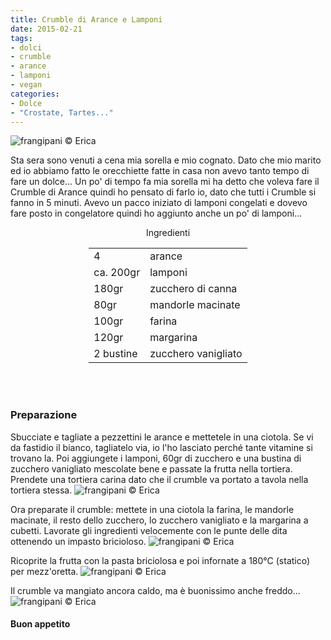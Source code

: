 ```yaml
---
title: Crumble di Arance e Lamponi
date: 2015-02-21
tags:
- dolci
- crumble
- arance
- lamponi
- vegan
categories:
- Dolce
- "Crostate, Tartes..."
---
```

![](header.jpg "frangipani © Erica")

Sta sera sono venuti a cena mia sorella e mio cognato. Dato che mio marito ed io abbiamo fatto le orecchiette fatte in casa non avevo tanto tempo di fare un dolce... Un po' di tempo fa mia sorella mi ha detto che voleva fare il Crumble di Arance quindi ho pensato di farlo io, dato che tutti i Crumble si fanno in 5 minuti. Avevo un pacco iniziato di lamponi congelati e dovevo fare posto in congelatore quindi ho aggiunto anche un po' di lamponi...


<div id="wrapper" style="text-align: center">
  <div id="yourdiv" style="display: inline-block;">
    <div class="ingredients">
      <div class="ingredients-title">Ingredienti</div>
      <table>
        <tbody>
          <tr>
            <td>4</td>
            <td>arance</td>
          </tr>
          <tr>
            <td>ca. 200gr</td>
            <td>lamponi</td>
          </tr>
          <tr>
            <td>180gr</td>
            <td>zucchero di canna</td>
          </tr>
          <tr>
            <td>80gr</td>
            <td>mandorle macinate</td>
          </tr>
          <tr>
            <td>100gr</td>
            <td>farina</td>
          </tr>
          <tr>
            <td>120gr</td>
            <td>margarina</td>
          </tr>
          <tr>
            <td>2 bustine</td>
            <td>zucchero vanigliato</td>
          </tr>
        </tbody>
      </table>
      <br></br>
    </div>
  </div>
</div>


<h3>
  <font color="grey">
    <i class="fa fa-cogs"></i>
  </font> Preparazione
</h3>

Sbucciate e tagliate a pezzettini le arance e mettetele in una ciotola. Se vi da fastidio il bianco, tagliatelo via, io l'ho lasciato perché tante vitamine si trovano la. Poi aggiungete i lamponi, 60gr di zucchero e una bustina di zucchero vanigliato mescolate bene e passate la frutta nella tortiera. Prendete una tortiera carina dato che il crumble va portato a tavola nella tortiera stessa.
![](frutta.jpg "frangipani © Erica")

Ora preparate il crumble: mettete in una ciotola la farina, le mandorle macinate, il resto dello zucchero, lo zucchero vanigliato e la margarina a cubetti. Lavorate gli ingredienti velocemente con le punte delle dita ottenendo un impasto bricioloso.
![](crumble.jpg "frangipani © Erica")

Ricoprite la frutta con la pasta briciolosa e poi infornate a 180°C (statico) per mezz'oretta.
![](teglia.jpg "frangipani © Erica")

Il crumble va mangiato ancora caldo, ma è buonissimo anche freddo...
![](risultato.jpg "frangipani © Erica")

<h4>Buon appetito
  <font color="red">
    <i class="fa fa-smile-o"></i>
  </font>
</h4>
